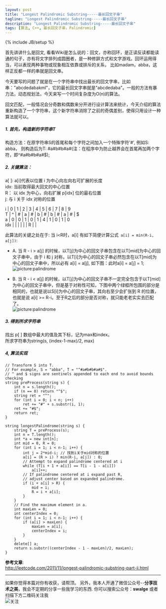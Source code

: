 ```yaml
---
layout: post
title: "Longest Palindromic Substring-----最长回文子串"
tagline: "Longest Palindromic Substring-----最长回文子串"
description: "Longest Palindromic Substring-----最长回文子串"
tags: [算法, C++, 最长回文子串，Palindromic]
---
```

{% include JB/setup %}

首先讲讲什么是回文, 看看Wiki是怎么说的：回文，亦称回环，是正读反读都能读通的句子，亦有将文字排列成圆圈者，是一种修辞方式和文字游戏。回环运用得当，可以表现两种事物或现象相互依靠或排斥的关系， 比如madam，abba，这样正反都一样的串就是回文串。

今天要写的问题了就是在一个字符串中找出最长的回文字串，比如串："abcdedabakml"，它的最长回文字串就是"abcdedaba"。一般的方法有暴力法，动态规划法，今天来写一个时间复杂度为O(n)的算法。  

回文匹配，一般情况会分奇数和偶数来分开进行设计算法来统计，今天介绍的算法重新构造了一个字符串，这个新字符串消除了之前的奇偶差别，使得只用设计一种算法就可以。 

##### 1. 首先，构造新的字符串T
构造方法：在原字符串S的首尾和每个字符之间加入一个特殊字符'#', 例如S: abba， 则构造后为T: #a#b#b#a#(注：在程序中为防止越界会在首尾再加两个字符，即^#a#b#b#a#$);  

##### 2. 关键算法：  

a[ ]: a[i]代表以位置 i 为中心向左向右可扩展的长度  
idx: 当前取得最大回文的中心位置  
R： 以 idx 为中心，向右扩展 p[idx] 位的最右位置  
j:  与 i 关于 idx 对称的位置  

i | 0 | 1 | 2 | 3 | 4 | 5 | 6 | 7 | 8 | 9  
T | ^ | # | a | # | b | # | b | # | a | # | $  
a | 0 | 0 | 1 | 0 | 1 | 4 | 1 | 0 | 1 | 0  
idx | |   |   |   |   | R |   |

此算法的关键之处在于: 当 i<R时，a[i] 有如下简便计算公式` a[i] = min(R-i, a[j])`:  
              
- A. 当 R - i > a[j] 的时候，以T[j]为中心的回文子串包含在以T[mid]为中心的回文子串中，由于 i 和 j 对称，以T[i]为中心的回文子串必然包含在以T[mid]为中心的回文子串中，所以必有 a[i] = a[j], 如下图：此时a[i] = a[j] = 1;  
![picture:palindrome][1]  

- B. 当 R - i < a[j] 的时候，以T[j]为中心的回文子串不一定完全包含于以T[mid]为中心的回文子串中，但是基于对称性可知，下图中两个绿框所包围的部分是相同的，也就是说以S[i]为中心的回文子串，其向右至少会扩张到 R 的位置，也就是说 a[i] >= R-i。至于R之后的部分是否对称，就只能老老实实去匹配了。  
![picture:palindrome][1]  

##### 3. 得到所求字符串  

找出 p[ ] 数组中最大的值及其下标，记为max和index。  
所求字符串为string(s, (index-1-max)/2, max)  


##### 4, 算法实现  

    // Transform S into T.
    // For example, S = "abba", T = "^#a#b#b#a#$".
    // ^ and $ signs are sentinels appended to each end to avoid bounds checking
    string preProcess(string s) {
        int n = s.length();
        if (n == 0) return "^$";
        string ret = "^";
        for (int i = 0; i < n; i++)
            ret += "#" + s.substr(i, 1);
        ret += "#$";
        return ret;
    }

    string longestPalindrome(string s) {
        string T = preProcess(s);
        int n = T.length();
        int *a = new int[n];
        int mid = 0, R = 0;
        for (int i = 1; i < n-1; i++) {
            int j = 2*mid-i; // 找到i关于mid对称的位置    
            a[i] = (R > i) ? min(R-i, a[j]) : 0;
            // Attempt to expand palindrome centered at i
            while (T[i + 1 + a[i]] == T[i - 1 - a[i]])
                a[i]++;
            // If palindrome centered at i expand past R,
            // adjust center based on expanded palindrome.
            if (i + a[i] > R) {
                mid = i;
                R = i + a[i];
            }
        }
        // Find the maximum element in a.
        int maxLen = 0;
        int centerIndex = 0;
        for (int i = 1; i < n-1; i++) {
            if (a[i] > maxLen) {
                maxLen = a[i];
                centerIndex = i;
            }
        }
        delete[] a;  
        return s.substr((centerIndex - 1 - maxLen)/2, maxLen);
    }

__参考文章__:  
    http://leetcode.com/2011/11/longest-palindromic-substring-part-ii.html


---------------------------------------------------------------------------------------
如果你觉得本篇对你有收获，请帮顶。
另外，我本人开通了微信公众号--__分享技术之美__，我会不定期的分享一些我学习的东西.
你可以搜索公众号：__swalge__ 或者扫描下方二维码关注我  
![关注][photo]  


[1]:http://imagle.github.io/static/img/heap1.png 
[2]:http://imagle.github.io/static/img/heap2.png
[photo]:http://imagle.github.io/static/img/photo.jpg
